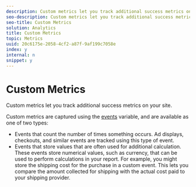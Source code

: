 ```yaml
---
description: Custom metrics let you track additional success metrics on your site.
seo-description: Custom metrics let you track additional success metrics on your site.
seo-title: Custom Metrics
solution: Analytics
title: Custom Metrics
topic: Metrics
uuid: 20c6175e-2058-4cf2-a87f-9af199c7058e
index: y
internal: n
snippet: y
---
```


# Custom Metrics

Custom metrics let you track additional success metrics on your site.

Custom metrics are captured using the [events](http://marketing.adobe.com/resources/help/en_US/sc/implement/?f=events#) variable, and are available as one of two types:

* Events that count the number of times something occurs. Ad displays, checkouts, and similar events are tracked using this type of event. 
* Events that store values that are often used for additional calculation. These events store numerical values, such as currency, that can be used to perform calculations in your report. For example, you might store the shipping cost for the purchase in a custom event. This lets you compare the amount collected for shipping with the actual cost paid to your shipping provider.

